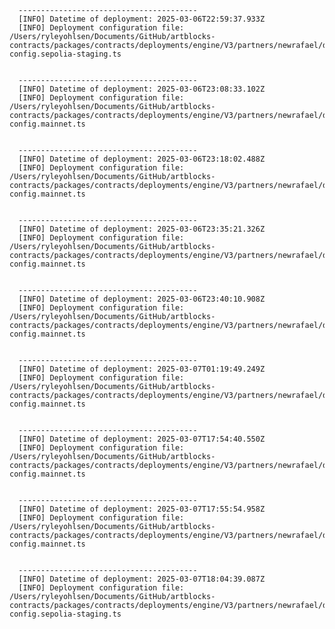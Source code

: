 
      ----------------------------------------
      [INFO] Datetime of deployment: 2025-03-06T22:59:37.933Z
      [INFO] Deployment configuration file: /Users/ryleyohlsen/Documents/GitHub/artblocks-contracts/packages/contracts/deployments/engine/V3/partners/newrafael/deployment-config.sepolia-staging.ts

    
      ----------------------------------------
      [INFO] Datetime of deployment: 2025-03-06T23:08:33.102Z
      [INFO] Deployment configuration file: /Users/ryleyohlsen/Documents/GitHub/artblocks-contracts/packages/contracts/deployments/engine/V3/partners/newrafael/deployment-config.mainnet.ts

    
      ----------------------------------------
      [INFO] Datetime of deployment: 2025-03-06T23:18:02.488Z
      [INFO] Deployment configuration file: /Users/ryleyohlsen/Documents/GitHub/artblocks-contracts/packages/contracts/deployments/engine/V3/partners/newrafael/deployment-config.mainnet.ts

    
      ----------------------------------------
      [INFO] Datetime of deployment: 2025-03-06T23:35:21.326Z
      [INFO] Deployment configuration file: /Users/ryleyohlsen/Documents/GitHub/artblocks-contracts/packages/contracts/deployments/engine/V3/partners/newrafael/deployment-config.mainnet.ts

    
      ----------------------------------------
      [INFO] Datetime of deployment: 2025-03-06T23:40:10.908Z
      [INFO] Deployment configuration file: /Users/ryleyohlsen/Documents/GitHub/artblocks-contracts/packages/contracts/deployments/engine/V3/partners/newrafael/deployment-config.mainnet.ts

    
      ----------------------------------------
      [INFO] Datetime of deployment: 2025-03-07T01:19:49.249Z
      [INFO] Deployment configuration file: /Users/ryleyohlsen/Documents/GitHub/artblocks-contracts/packages/contracts/deployments/engine/V3/partners/newrafael/deployment-config.mainnet.ts

    
      ----------------------------------------
      [INFO] Datetime of deployment: 2025-03-07T17:54:40.550Z
      [INFO] Deployment configuration file: /Users/ryleyohlsen/Documents/GitHub/artblocks-contracts/packages/contracts/deployments/engine/V3/partners/newrafael/deployment-config.mainnet.ts

    
      ----------------------------------------
      [INFO] Datetime of deployment: 2025-03-07T17:55:54.958Z
      [INFO] Deployment configuration file: /Users/ryleyohlsen/Documents/GitHub/artblocks-contracts/packages/contracts/deployments/engine/V3/partners/newrafael/deployment-config.mainnet.ts

    
      ----------------------------------------
      [INFO] Datetime of deployment: 2025-03-07T18:04:39.087Z
      [INFO] Deployment configuration file: /Users/ryleyohlsen/Documents/GitHub/artblocks-contracts/packages/contracts/deployments/engine/V3/partners/newrafael/deployment-config.sepolia-staging.ts

    